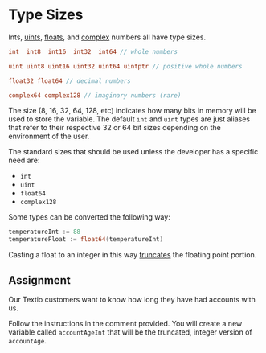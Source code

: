 # Type Sizes

Ints, [uints](https://www.cs.utah.edu/~germain/PPS/Topics/unsigned_integer.html#:~:text=Unsigned%20Integers,negative%20(zero%20or%20positive).), [floats](https://techterms.com/definition/floatingpoint), and [complex](https://www.cloudhadoop.com/2018/12/golang-tutorials-complex-types-numbers.html#:~:text=Golang%20Complex%20Type%20Numbers,complex%20number%20is%2012.8i.) numbers all have type sizes.

```go
int  int8  int16  int32  int64 // whole numbers

uint uint8 uint16 uint32 uint64 uintptr // positive whole numbers

float32 float64 // decimal numbers

complex64 complex128 // imaginary numbers (rare)
```

The size (8, 16, 32, 64, 128, etc) indicates how many bits in memory will be used to store the variable. The default `int` and `uint` types are just aliases that refer to their respective 32 or 64 bit sizes depending on the environment of the user.

The standard sizes that should be used unless the developer has a specific need are:

* `int`
* `uint`
* `float64`
* `complex128`

Some types can be converted the following way:

```go
temperatureInt := 88
temperatureFloat := float64(temperatureInt)
```

Casting a float to an integer in this way [truncates](https://techterms.com/definition/truncate) the floating point portion.

## Assignment

Our Textio customers want to know how long they have had accounts with us.

Follow the instructions in the comment provided. You will create a new variable called `accountAgeInt` that will be the truncated, integer version of `accountAge`.
